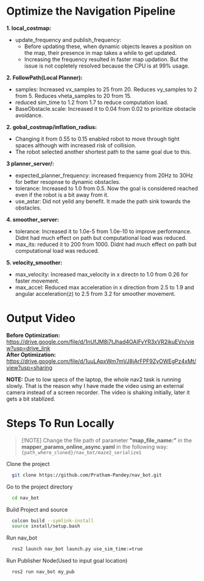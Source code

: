 # Optimize the Navigation Pipeline
**1. local_costmap:**
  * update_frequency and publish_frequency:
    *  Before updating these, when dynamic objects leaves a position on the map, their presence in map takes a while to get updated.
    *  Increasing the frequency resulted in faster map updation. But the issue is not copletely resolved because the CPU is at 99% usage.

**2. FollowPath(Local Planner):**
   * samples: Increased vx_samples to 25 from 20. Reduces vy_samples to 2 from 5. Reduces vheta_samples to 20 from 15.
   * reduced sim_time to 1.2 from 1.7 to reduce computation load. 
   * BaseObstacle.scale: Increased it to 0.04 from 0.02 to prioritize obstacle avoidance.
    
**2.  gobal_costmap/inflation_radius:**
  *  Changing  it from 0.55 to 0.15 enabled robot to move through tight spaces although with increased risk of collision.
  *  The robot selected another shortest path to the same goal due to this. 

**3  planner_server/:**
  * expected_planner_frequency: increased frequency from 20Hz to 30Hz for better resopnse to dynamic obstacles.
  * tolerance: Increased to 1.0 from 0.5. Now the goal is considered reached even if the robot is a bit away from it.
  * use_astar: Did not yeild any benefit. It made the path sink towards the obstacles.

**4. smoother_server:**
  * tolerance: Increased it to 1.0e-5  from 1.0e-10 to improve performance. Didnt had much effect on path but computational load was reduced.
  * max_its: reduced it to 200 from 1000. Didnt had much effect on path but computational load was reduced.

**5. velocity_smoother:**
   * max_velocity: Increased max_velocity in x directn to 1.0 from 0.26 for faster movement.
   * max_accel: Reduced max acceleration in x direction from 2.5 to 1.9 and angular acceleration(z) to 2.5 from 3.2 for smoother movement.


#  Output Video

**Before Optimization:**  https://drive.google.com/file/d/1nUfJM8i7tJhad4OAIFyYR3xVR2ikuEVn/view?usp=drive_link  
**After Optimization:**  https://drive.google.com/file/d/1uuLApxWm7mVJ8jArFPF9ZyOWEgPz4xMt/view?usp=sharing

**NOTE:** Due to low specs of the laptop, the whole nav2 task is running slowly. That is the reason why I have made the video using an external camera instead of a screen recorder. The video is shaking initially, later it gets a bit stablized. 


# Steps To Run Locally

>  [!NOTE]
> Change the file path of parameter **"map_file_name:"** in the **mapper_params_online_async.yaml** in the following way:
> ```{path_where_cloned}/nav_bot/maze2_serialize1```


Clone the project
```bash
  git clone https://github.com/Pratham-Pandey/nav_bot.git
```
Go to the project directory
```bash
  cd nav_bot
```

Build Project and source 
```bash
  colcon build --symlink-install
  source install/setup.bash
```



Run nav_bot
```bash
  ros2 launch nav_bot launch.py use_sim_time:=true
```

Run Publisher Node(Used to input goal location)
```bash
  ros2 run nav_bot my_pub
```
